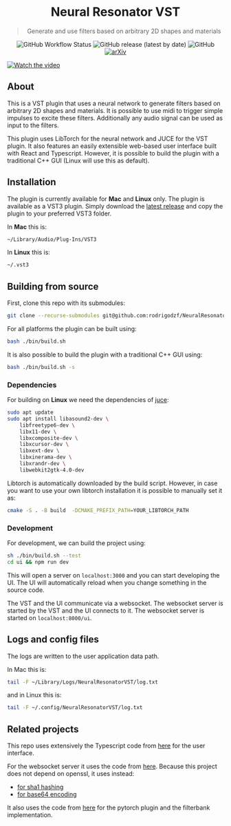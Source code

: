 <div  align="center">

# Neural Resonator VST
> Generate and use filters based on arbitrary 2D shapes and materials

![GitHub Workflow Status](https://img.shields.io/github/actions/workflow/status/rodrigodzf/NeuralResonatorVST/build)
![GitHub release (latest by date)](https://img.shields.io/github/v/release/rodrigodzf/NeuralResonatorVST)
![GitHub](https://img.shields.io/github/license/rodrigodzf/NeuralResonatorVST)
[![arXiv](https://img.shields.io/badge/arXiv-2210.15306-b31b1b.svg)](https://arxiv.org/abs/2210.15306)
</div>

[![Watch the video](https://i.ytimg.com/vi/HnUc3VTUReo/maxresdefault.jpg)](https://youtu.be/HnUc3VTUReo)

## About

This is a VST plugin that uses a neural network to generate filters based on arbitrary 2D shapes and materials. It is possible to use midi to trigger simple impulses to excite these filters. Additionally any audio signal can be used as input to the filters.

This plugin uses LibTorch for the neural network and JUCE for the VST plugin. It also features an easily extensible web-based user interface built with React and Typescript. However, it is possible to build the plugin with a traditional C++ GUI (Linux will use this as default).

## Installation

The plugin is currently available for **Mac** and **Linux** only. The plugin is available as a VST3 plugin. Simply download the [latest release](https://github.com/rodrigodzf/NeuralResonatorVST/releases) and copy the plugin to your preferred VST3 folder.

In **Mac** this is:

```bash
~/Library/Audio/Plug-Ins/VST3
```

In **Linux** this is:

```bash
~/.vst3
```

## Building from source

First, clone this repo with its submodules:

```bash
git clone --recurse-submodules git@github.com:rodrigodzf/NeuralResonatorVST.git
```

For all platforms the plugin can be built using:

```bash
bash ./bin/build.sh
```

It is also possible to build the plugin with a traditional C++ GUI using:

```bash
bash ./bin/build.sh -s
```

### Dependencies

For building on **Linux** we need the dependencies of [juce](https://github.com/juce-framework/JUCE/blob/master/docs/Linux%20Dependencies.md):

```bash
sudo apt update
sudo apt install libasound2-dev \
    libfreetype6-dev \
    libx11-dev \
    libxcomposite-dev \
    libxcursor-dev \
    libxext-dev \
    libxinerama-dev \
    libxrandr-dev \
    libwebkit2gtk-4.0-dev
```

Libtorch is automatically downloaded by the build script. However, in case you want to use your own libtorch installation it is possible to manually set it as:

```bash
cmake -S . -B build  -DCMAKE_PREFIX_PATH=YOUR_LIBTORCH_PATH
```

### Development

For development, we can build the project using:

```bash
sh ./bin/build.sh --test
cd ui && npm run dev
```

This will open a server on `localhost:3000` and you can start developing the UI. The UI will automatically reload when you change something in the source code.

The VST and the UI communicate via a websocket. The websocket server is started by the VST and the UI connects to it. The websocket server is started on `localhost:8000/ui`.

## Logs and config files

The logs are written to the user application data path.

In Mac this is:

```bash
tail -F ~/Library/Logs/NeuralResonatorVST/log.txt
```

and in Linux this is:

```bash
tail -F ~/.config/NeuralResonatorVST/log.txt
```

## Related projects

This repo uses extensively the Typescript code from [here](https://github.com/tomduncalf/tomduncalf_juce_web_ui) for the user interface.

For the websocket server it uses the code from [here](https://gitlab.com/eidheim/Simple-WebSocket-Server).
Because this project does not depend on openssl, it uses instead:
 - [for sha1 hashing](https://github.com/zaphoyd/websocketpp)
 - [for base64 encoding](https://github.com/gaspardpetit/base64)

It also uses the code from [here](https://github.com/rodrigodzf/torchplugins) for the pytorch plugin and the filterbank implementation.